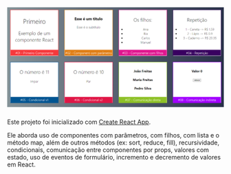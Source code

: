 <h1 align="center">
  <img alt="Banner" title="Banner" src="./src/assets/images/banner.png" />
</h1>

Este projeto foi inicializado com [Create React App](https://github.com/facebook/create-react-app).

Ele aborda uso de componentes com parâmetros, com filhos, com lista e o método map, além de outros métodos (ex: sort, reduce, fill), recursividade, condicionais, comunicação entre componentes por props, valores com estado, uso de eventos de formulário, incremento e decremento de valores em React.
